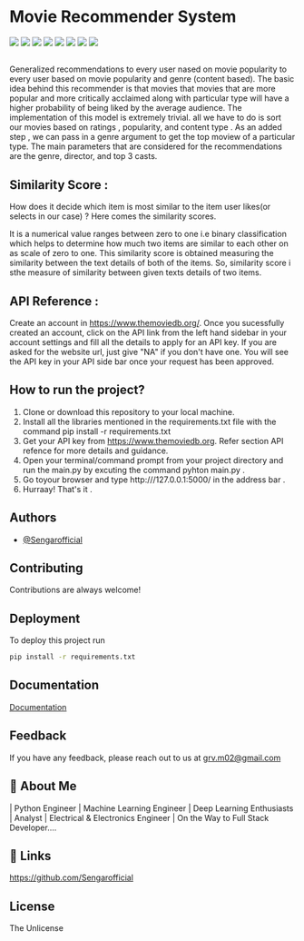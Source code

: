 # Movie Recommender System
<p align="left"> <a href="https://www.python.org/" target="blank"><img src="https://img.shields.io/badge/Powered%20by-Python-yellow" /></a> <a href="https://numpy.org/" target="blank"><img src="https://img.shields.io/badge/-Numpy-red" /></a> <a href="https://pandas.pydata.org/" target="blank"><img src="https://img.shields.io/badge/-Pandas-lightgrey" /></a> <a href="https://scikit-learn.org/stable/" target="blank"><img src="https://img.shields.io/badge/-Scikit--Learn-blue" /></a> <a href="https://matplotlib.org/" target="blank"><img src="https://img.shields.io/badge/-Matplotlib-green" /></a> <a href="https://seaborn.pydata.org/" target="blank"><img src="https://img.shields.io/badge/-Seaborn-brightgreen" /></a> <a href="https://flask.palletsprojects.com/en/2.2.x/" /><img src="https://img.shields.io/badge/-Flask-orange" /></a> <a href="https://joblib.readthedocs.io/en/latest/" target="blank"><img src="https://img.shields.io/badge/-Joblib-green" /></a> </p>

## 

Generalized recommendations to every user nased on movie popularity to every user based on movie popularity and genre (content based). The basic idea behind this recommender is that movies that movies that are more popular and more critically acclaimed along with particular type will have a higher probability of being liked by the average audience. The implementation of this model is extremely trivial. all we have to do is sort our movies based on ratings , popularity, and content type . As an added step , we can pass in a genre argument to get the top moview of a particular type. The main parameters that are considered for the recommendations are the genre, director, and top 3 casts. 




## Similarity Score : 

 How does it decide which item is most similar to the item user likes(or selects in our case) ? Here comes the similarity scores. 

 It is a numerical value ranges between zero to one i.e binary classification which helps to determine how much two items are similar to each other on as scale of zero to one. This similarity score is obtained measuring the similarity between the text details of both of the items. So, similarity score i sthe measure of similarity between given texts details of two items.

## API Reference :

Create an account in https://www.themoviedb.org/. Once you sucessfully created an account, click on the API link from the left hand sidebar in your account settings and fill all the details to apply for an API key. If you are asked for the website url, just give "NA" if you don't have one. You will see the API key in your API side bar once your request has been approved.


## How to run the project?

1. Clone or download this repository to your local machine.
2. Install all the libraries mentioned in the requirements.txt file with the command pip install -r requirements.txt 
3. Get your API key from https://www.themoviedb.org. Refer section API refence for more details and guidance. 
4. Open your terminal/command prompt from your project directory and run the main.py by excuting the command pyhton main.py .
6. Go toyour browser and type http:///127.0.0.1:5000/ in the address bar .
6. Hurraay! That's it . 

## Authors

- [@Sengarofficial](https://www.github.com/Sengarofficial)


## Contributing

Contributions are always welcome!


## Deployment

To deploy this project run

```bash
pip install -r requirements.txt
```


## Documentation

[Documentation](https://linktodocumentation)


## Feedback

If you have any feedback, please reach out to us at grv.m02@gmail.com


## 🚀 About Me
| Python Engineer | Machine Learning Engineer | Deep Learning Enthusiasts | Analyst | Electrical & Electronics Engineer | On the Way to Full Stack Developer....


## 🔗 Links

https://github.com/Sengarofficial 


## License 

The Unlicense 




